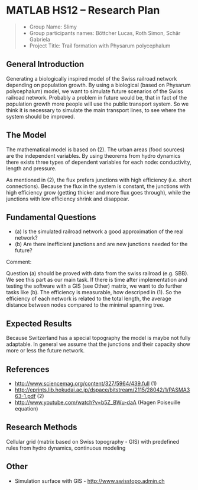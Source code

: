 # MATLAB HS12 – Research Plan

> * Group Name: Slimy
> * Group participants names: Böttcher Lucas, Roth Simon, Schär Gabriela
> * Project Title: Trail formation with Physarum polycephalum

## General Introduction

Generating a biologically inspired model of the Swiss railroad network depending on population growth. By using a biological (based on Physarum polycephalum) model, we want to simulate future scenarios of the Swiss railroad network. Probably a problem in future would be, that in fact of the population growth more people will use the public transport system. So we think it is necessary to simulate the main transport lines, to see where the system should be improved.

## The Model
 
The mathematical model is based on (2). The urban areas (food sources) are the independent variables. By using theorems from hydro dynamics there exists three types of dependent variables for each node: conductivity, length and pressure.

As mentioned in (2), the flux prefers junctions with high efficiency (i.e. short connections). Because the flux in the system is constant, the junctions with high efficiency grow (getting thicker and more flux goes through), while the junctions with low efficiency shrink and disappear.

## Fundamental Questions

* (a) Is the simulated railroad network a good approximation of the real network?
* (b) Are there inefficient junctions and are new junctions needed for the future?

Comment:

Question (a) should be proved with data from the swiss railroad (e.g. SBB). We see this part as our main task. If there is time after implementation and testing the software with a GIS (see Other) matrix, we want to do further tasks like (b). The efficiency is measurable, how descriped in (1). So the efficiency of each network is related to the total length, the average distance between nodes compared to the minimal spanning tree.

## Expected Results

Because Switzerland has a special topography the model is maybe not fully adaptable. In general we assume that the junctions and their capacity show more or less the future network.


## References

* http://www.sciencemag.org/content/327/5964/439.full (1)
* http://eprints.lib.hokudai.ac.jp/dspace/bitstream/2115/28042/1/PASMA363-1.pdf (2)
* http://www.youtube.com/watch?v=b5Z_BWu-daA (Hagen Poiseuille equation)


## Research Methods

Cellular grid (matrix based on Swiss topography - GIS) with predefined rules from hydro dynamics, continuous modeling


## Other

* Simulation surface with GIS - http://www.swisstopo.admin.ch
